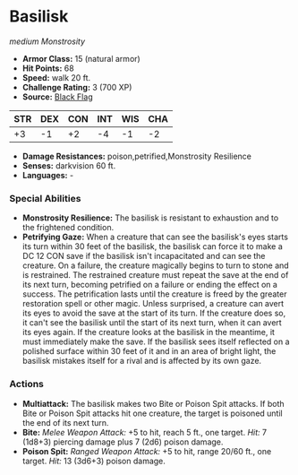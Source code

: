 # Basilisk

*medium* *Monstrosity*

- **Armor Class:** 15 (natural armor)
- **Hit Points:** 68 
- **Speed:** walk 20 ft.
- **Challenge Rating:** 3 (700 XP)
- **Source:** [Black Flag](https://koboldpress.com/kpstore/product/tovrpg-pg-mv/)

| STR | DEX | CON | INT | WIS | CHA |
| --- | --- | --- | --- | --- | --- |
| +3 | -1 | +2 | -4 | -1 | -2 |

- **Damage Resistances:** poison,petrified,Monstrosity Resilience
- **Senses:** darkvision 60 ft.
- **Languages:** -

### Special Abilities

- **Monstrosity Resilience:** The basilisk is resistant to exhaustion and to the frightened condition.
- **Petrifying Gaze:** When a creature that can see the basilisk's eyes starts its turn within 30 feet of the basilisk, the basilisk can force it to make a DC 12 CON save if the basilisk isn't incapacitated and can see the creature. On a failure, the creature magically begins to turn to stone and is restrained. The restrained creature must repeat the save at the end of its next turn, becoming petrified on a failure or ending the effect on a success. The petrification lasts until the creature is freed by the greater restoration spell or other magic. Unless surprised, a creature can avert its eyes to avoid the save at the start of its turn. If the creature does so, it can't see the basilisk until the start of its next turn, when it can avert its eyes again. If the creature looks at the basilisk in the meantime, it must immediately make the save. If the basilisk sees itself reflected on a polished surface within 30 feet of it and in an area of bright light, the basilisk mistakes itself for a rival and is affected by its own gaze.

### Actions

- **Multiattack:** The basilisk makes two Bite or Poison Spit attacks. If both Bite or Poison Spit attacks hit one creature, the target is poisoned until the end of its next turn.
- **Bite:** _Melee Weapon Attack:_ +5 to hit, reach 5 ft., one target. _Hit:_ 7 (1d8+3) piercing damage plus 7 (2d6) poison damage.
- **Poison Spit:** _Ranged Weapon Attack:_ +5 to hit, range 20/60 ft., one target. _Hit:_ 13 (3d6+3) poison damage.
